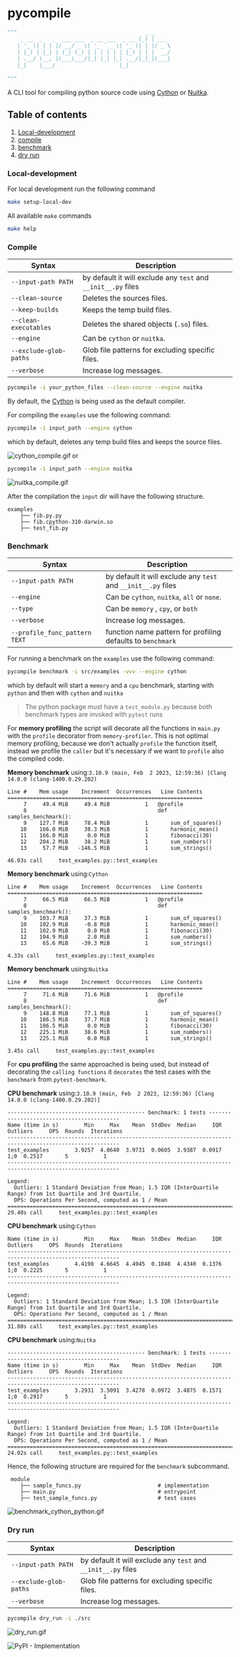 # pycompile

```python
"""                                        _ _
    _ __  _   _  ___ ___  _ __ ___  _ __ (_) | ___
   | '_ \| | | |/ __/ _ \| '_ ` _ \| '_ \| | |/ _ \
   | |_) | |_| | (_| (_) | | | | | | |_) | | |  __/
   | .__/ \__, |\___\___/|_| |_| |_| .__/|_|_|\___|
   |_|    |___/                    |_|
   
"""
```
A CLI tool for compiling python source code using [Cython](https://cython.org/)  or
[Nuitka](https://nuitka.net/).

## Table of contents
1. [Local-development](#local-development)
2. [compile](#compile)
3. [benchmark](#benchmark)
4. [dry run](#dry-run)



### Local-development
For local development run the following command
```bash
make setup-local-dev
```
All available `make` commands
```bash
make help
```

### Compile

| Syntax                 | Description                                                   |
|------------------------|---------------------------------------------------------------|
| `--input-path PATH`    | by default it will exclude any `test` and `__init__.py` files |
| `--clean-source`       | Deletes the sources files.                                    |
| `--keep-builds`        | Keeps the temp build files.                                   |
| `--clean-executables`  | Deletes the shared objects (`.so`) files.                     |
| `--engine`             | Can be `cython` or `nuitka`.                                  |
| `--exclude-glob-paths` | Glob file patterns for excluding specific files.              |
| `--verbose`            | Increase log messages.                                        |

```bash
pycompile -i your_python_files --clean-source --engine nuitka 
```

By default, the [Cython](https://cython.org/) is being used as the default
compiler. 

For compiling the `examples` use the following command:
```bash
pycompile -i input_path --engine cython 
```
which by default, deletes any temp build files and keeps the source files.

![cython_compile.gif](data/cython_compile.gif) or 
```bash
pycompile -i input_path --engine nuitka
```
![nuitka_compile.gif](data/nuitka_compile.gif)

After the compilation the `input` dir  will have the following structure.

```text
examples
    ├── fib.py.py                           
    ├── fib.cpython-310-darwin.so                      
    ├── test_fib.py                   
```

### Benchmark


| Syntax                        | Description                                                   |
|-------------------------------|---------------------------------------------------------------|
| `--input-path PATH`           | by default it will exclude any `test` and `__init__.py` files |
| `--engine`                    | Can be `cython`, `nuitka`, `all` or `none`.                   |
| `--type`                      | Can be `memory` , `cpy`, or `both`                            |
| `--verbose`                   | Increase log messages.                                        |
| `--profile_func_pattern TEXT` | function name pattern for profiling defaults to `benchmark`   |

For running a benchmark on  the `examples` use the following command:
```bash
pycompile benchmark -i src/examples -vvv --engine cython
```
which by default will start a `memory` and a `cpu` benchmark, starting with 
`python` and then with `cython` and `nuitka`
> The python package must have a `test_module.py` because both benchmark types are invoked 
> with `pytest` runs

For **memory profiling** the script will decorate all the functions in `main.py` 
  with the `profile` decorator from `memory-profiler`. This is not optimal memory profiling, 
  because we don't actually `profile` the function itself, instead we profile the `caller` but it's necessary
  if we want to `profile` also the compiled code.

**Memory benchmark** using:`3.10.9 (main, Feb  2 2023, 12:59:36) [Clang 14.0.0 (clang-1400.0.29.202)`
```text
Line #    Mem usage    Increment  Occurrences   Line Contents
=============================================================
     7     49.4 MiB     49.4 MiB           1   @profile
     8                                         def samples_benchmark():
     9    127.7 MiB     78.4 MiB           1       sum_of_squares()
    10    166.0 MiB     38.3 MiB           1       harmonic_mean()
    11    166.0 MiB      0.0 MiB           1       fibonacci(30)
    12    204.2 MiB     38.2 MiB           1       sum_numbers()
    13     57.7 MiB   -146.5 MiB           1       sum_strings()
```
```text
46.03s call     test_examples.py::test_examples
```
**Memory benchmark** using:`Cython`
```text
Line #    Mem usage    Increment  Occurrences   Line Contents
=============================================================
     7     66.5 MiB     66.5 MiB           1   @profile
     8                                         def samples_benchmark():
     9    103.7 MiB     37.3 MiB           1       sum_of_squares()
    10    102.9 MiB     -0.8 MiB           1       harmonic_mean()
    11    102.9 MiB      0.0 MiB           1       fibonacci(30)
    12    104.9 MiB      2.0 MiB           1       sum_numbers()
    13     65.6 MiB    -39.3 MiB           1       sum_strings()
```
```text
4.33s call     test_examples.py::test_examples
```
**Memory benchmark** using:`Nuitka`
```text
Line #    Mem usage    Increment  Occurrences   Line Contents
=============================================================
     7     71.6 MiB     71.6 MiB           1   @profile
     8                                         def samples_benchmark():
     9    148.8 MiB     77.1 MiB           1       sum_of_squares()
    10    186.5 MiB     37.7 MiB           1       harmonic_mean()
    11    186.5 MiB      0.0 MiB           1       fibonacci(30)
    12    225.1 MiB     38.6 MiB           1       sum_numbers()
    13    225.1 MiB      0.0 MiB           1       sum_strings()
```
```text
3.45s call     test_examples.py::test_examples
```

For **cpu profiling** the same approached is being used, but instead of decorating the `calling functions` 
 it `decorates` the test cases with the `benchmark` from `pytest-benchmark`.

**CPU benchmark** using:`3.10.9 (main, Feb  2 2023, 12:59:36) [Clang 14.0.0 (clang-1400.0.29.202)]`
```text
------------------------------------------- benchmark: 1 tests ------------------------------------------
Name (time in s)        Min     Max    Mean  StdDev  Median     IQR  Outliers     OPS  Rounds  Iterations
---------------------------------------------------------------------------------------------------------
test_examples        3.9257  4.0640  3.9731  0.0605  3.9387  0.0917       1;0  0.2517       5           1
---------------------------------------------------------------------------------------------------------

Legend:
  Outliers: 1 Standard Deviation from Mean; 1.5 IQR (InterQuartile Range) from 1st Quartile and 3rd Quartile.
  OPS: Operations Per Second, computed as 1 / Mean
=================================================================================================================
29.40s call     test_examples.py::test_examples
```

**CPU benchmark** using:`Cython`
```text
Name (time in s)        Min     Max    Mean  StdDev  Median     IQR  Outliers     OPS  Rounds  Iterations
---------------------------------------------------------------------------------------------------------
test_examples        4.4198  4.6645  4.4945  0.1048  4.4340  0.1376       1;0  0.2225       5           1
---------------------------------------------------------------------------------------------------------

Legend:
  Outliers: 1 Standard Deviation from Mean; 1.5 IQR (InterQuartile Range) from 1st Quartile and 3rd Quartile.
  OPS: Operations Per Second, computed as 1 / Mean
===================================================================================================================
31.80s call     test_examples.py::test_examples
```

**CPU benchmark** using:`Nuitka`
```text
------------------------------------------- benchmark: 1 tests ------------------------------------------
Name (time in s)        Min     Max    Mean  StdDev  Median     IQR  Outliers     OPS  Rounds  Iterations
---------------------------------------------------------------------------------------------------------
test_examples        3.2931  3.5091  3.4278  0.0972  3.4875  0.1571       1;0  0.2917       5           1
---------------------------------------------------------------------------------------------------------

Legend:
  Outliers: 1 Standard Deviation from Mean; 1.5 IQR (InterQuartile Range) from 1st Quartile and 3rd Quartile.
  OPS: Operations Per Second, computed as 1 / Mean
===================================================================================================================
24.02s call     test_examples.py::test_examples
```

Hence, the following structure are required for the `benchmark` subcommand.

```text
 module
    ├── sample_funcs.py                        # implementation
    ├── main.py                                # entrypoint
    ├── test_sample_funcs.py                   # test cases
```


![benchmark_cython_python.gif](data/benchmark_cython_python.gif)


### Dry run 

| Syntax                 | Description                                                   |
|------------------------|---------------------------------------------------------------|
| `--input-path PATH`    | by default it will exclude any `test` and `__init__.py` files |
| `--exclude-glob-paths` | Glob file patterns for excluding specific files.              |
| `--verbose`            | Increase log messages.                                        |

```bash
pycompile dry_run -i ./src
```

![dry_run.gif](data/dry_run.gif)



![PyPI - Implementation](https://img.shields.io/pypi/implementation/pycompile)
